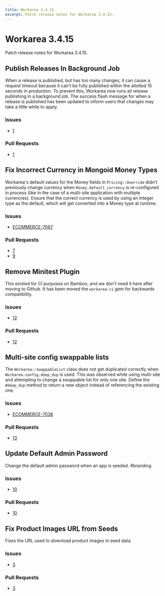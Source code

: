 ```yaml
---
title: Workarea 3.4.15
excerpt: Patch release notes for Workarea 3.4.15.
---
```


# Workarea 3.4.15

Patch release notes for Workarea 3.4.15.

## Publish Releases In Background Job

When a release is published, but has too many changes, it can cause a
request timeout because it can't be fully published within the allotted
15 seconds in production. To prevent this, Workarea now runs all release
publishing in a background job. The success flash message for when a
release is published has been updated to inform users that changes may
take a little while to apply.

### Issues

- [1](https://github.com/workarea-commerce/workarea/issues/1)

### Pull Requests

- [1](https://github.com/workarea-commerce/workarea/pull/1)

## Fix Incorrect Currency in Mongoid Money Types

Workarea's default values for the Money fields in `Pricing::Override`
didn't previously change currency when `Money.default_currency` is
re-configured in process (like in the case of a multi-site application
with multiple currencies). Ensure that the correct currency is used by
using an Integer type as the default, which will get converted into a
Money type at runtime.

### Issues

- [ECOMMERCE-7067](https://jira.tools.weblinc.com/browse/ECOMMERCE-7067)

### Pull Requests

- [7](https://github.com/workarea-commerce/workarea/pull/7)
- [9](https://github.com/workarea-commerce/workarea/pull/9)

## Remove Minitest Plugin

This existed for CI purposes on Bamboo, and we don't need it here after
moving to Github. It has been moved the `workarea-ci` gem for backwards
compatibility.

### Issues

- [12](https://github.com/workarea-commerce/workarea/issues/12)

### Pull Requests

- [12](https://github.com/workarea-commerce/workarea/pull/12)

## Multi-site config swappable lists

The `Workarea::SwappableList` class does not get duplicated correctly
when `Workarea.config.deep_dup` is used. This was observed while using
multi-site and attempting to change a swappable list for only one site.
Define the `#deep_dup` method to return a new object instead of referencing
the existing one.

### Issues

- [ECOMMERCE-7038](https://jira.tools.weblinc.com/browse/ECOMMERCE-7038)

### Pull Requests

- [13](https://github.com/workarea-commerce/workarea/pull/13)

## Update Default Admin Password

Change the default admin password when an app is seeded. #branding

### Issues

- [10](https://github.com/workarea-commerce/workarea/issues/10)

### Pull Requests

- [10](https://github.com/workarea-commerce/workarea/pull/10)


## Fix Product Images URL from Seeds

Fixes the URL used to download product images in seed data.

### Issues

- [3](https://github.com/workarea-commerce/workarea/issues/3)

### Pull Requests

- [3](https://github.com/workarea-commerce/workarea/pull/3)


